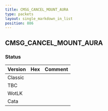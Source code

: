 ```yaml
---
title: CMSG_CANCEL_MOUNT_AURA
type: packets
layout: single_markdown_in_list
position: 886
---
```


## CMSG_CANCEL_MOUNT_AURA

### Status

Version | Hex | Comment
---------- | ---------- | ---------- 
Classic |  |  
TBC |  |  
WotLK |  |  
Cata |  |  
